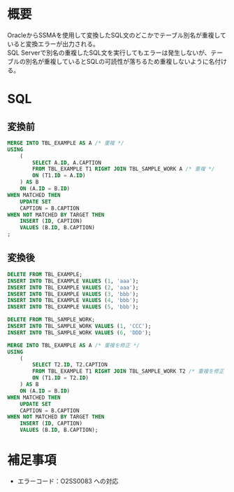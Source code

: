 # 概要

OracleからSSMAを使用して変換したSQL文のどこかでテーブル別名が重複していると変換エラーが出力される。  
SQL Serverで別名の重複したSQL文を実行してもエラーは発生しないが、テーブルの別名が重複しているとSQLの可読性が落ちるため重複しないように名付ける。

# SQL

## 変換前

```SQL
MERGE INTO TBL_EXAMPLE AS A /* 重複 */
USING
    (
        SELECT A.ID, A.CAPTION 
        FROM TBL_EXAMPLE T1 RIGHT JOIN TBL_SAMPLE_WORK A /* 重複 */
        ON (T1.ID = A.ID)
    ) AS B
    ON (A.ID = B.ID)
WHEN MATCHED THEN
    UPDATE SET
    CAPTION = B.CAPTION
WHEN NOT MATCHED BY TARGET THEN
    INSERT (ID, CAPTION)
    VALUES (B.ID, B.CAPTION)
;
```

## 変換後

```SQL
DELETE FROM TBL_EXAMPLE;
INSERT INTO TBL_EXAMPLE VALUES (1, 'aaa');
INSERT INTO TBL_EXAMPLE VALUES (2, 'aaa');
INSERT INTO TBL_EXAMPLE VALUES (3, 'bbb');
INSERT INTO TBL_EXAMPLE VALUES (4, 'bbb');
INSERT INTO TBL_EXAMPLE VALUES (5, 'bbb');

DELETE FROM TBL_SAMPLE_WORK;
INSERT INTO TBL_SAMPLE_WORK VALUES (1, 'CCC');
INSERT INTO TBL_SAMPLE_WORK VALUES (6, 'DDD');

MERGE INTO TBL_EXAMPLE AS A /* 重複を修正 */
USING
    (
        SELECT T2.ID, T2.CAPTION 
        FROM TBL_EXAMPLE T1 RIGHT JOIN TBL_SAMPLE_WORK T2 /* 重複を修正 */
        ON (T1.ID = T2.ID)
    ) AS B
    ON (A.ID = B.ID)
WHEN MATCHED THEN
    UPDATE SET
    CAPTION = B.CAPTION
WHEN NOT MATCHED BY TARGET THEN
    INSERT (ID, CAPTION)
    VALUES (B.ID, B.CAPTION);
```

# 補足事項

* エラーコード：O2SS0083 への対応
